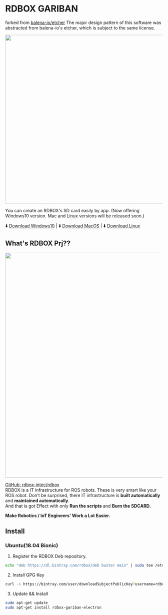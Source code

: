 # RDBOX GARIBAN

forked from [balena\-io/etcher](https://github.com/balena-io/etcher)
The major design pattern of this software was abstracted from balena-io's etcher, which is subject to the same license.

<img src="./docs/images/GARIBAN_PV_Short.gif" width=540px></img>

You can create an RDBOX's SD card easily by app. (Now offering Windows10 version. Mac and Linux versions will be released soon.)

:arrow_down: [Download Windows10](https://github.com/rdbox-intec/rdboxGARIBAN/releases/download/v0.1.7/rdboxGARIBAN-Setup-0.1.7.exe) | :arrow_down: [Download MacOS](https://github.com/rdbox-intec/rdboxGARIBAN/releases/download/v0.1.7/rdboxGARIBAN-0.1.7.dmg) | :arrow_down: [Download Linux](https://github.com/rdbox-intec/rdboxGARIBAN/releases/download/v0.1.7/rdbox-gariban-electron_0.1.7_amd64.deb)

## What's RDBOX Prj??
<img src="https://github.com/rdbox-intec/rdbox/raw/master/images/you_can_easily_make_by_rdbox.png" width=720px></img>

[GitHub: rdbox\-intec/rdbox](https://github.com/rdbox-intec/rdbox)  
RDBOX is a IT infrastructure for ROS robots. These is very smart like your ROS robot.
Don’t be surprised, there IT infrastructure is **built automatically** and **maintained automatically**.  
And that is got Effect with only **Run the scripts** and **Burn the SDCARD.** 

**Make Robotics / IoT Engineers' Work a Lot Easier.**

## Install
### Ubuntu(18.04 Bionic)
1. Register the RDBOX Deb repository.
```bash
echo "deb https://dl.bintray.com/rdbox/deb buster main" | sudo tee /etc/apt/sources.list.d/rdbox.list
```

2. Install GPG Key
```bash
curl -s https://bintray.com/user/downloadSubjectPublicKey?username=rdbox | sudo apt-key add -
```

3. Update && Install
```bash
sudo apt-get update
sudo apt-get install rdbox-gariban-electron
```

